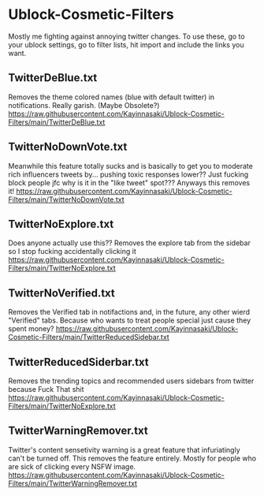 # Ublock-Cosmetic-Filters
Mostly me fighting against annoying twitter changes. To use these, go to your ublock settings, go to filter lists, hit import and include the links you want.

## TwitterDeBlue.txt
Removes the theme colored names (blue with default twitter) in notifications. Really garish. (Maybe Obsolete?)
https://raw.githubusercontent.com/Kayinnasaki/Ublock-Cosmetic-Filters/main/TwitterDeBlue.txt

## TwitterNoDownVote.txt
Meanwhile this feature totally sucks and is basically to get you to moderate rich influencers tweets by... pushing toxic responses lower?? Just fucking block people jfc
why is it in the "like tweet" spot??? Anyways this removes it!
https://raw.githubusercontent.com/Kayinnasaki/Ublock-Cosmetic-Filters/main/TwitterNoDownVote.txt

## TwitterNoExplore.txt
Does anyone actually use this?? Removes the explore tab from the sidebar so I stop fucking accidentally clicking it
https://raw.githubusercontent.com/Kayinnasaki/Ublock-Cosmetic-Filters/main/TwitterNoExplore.txt

## TwitterNoVerified.txt
Removes the Verified tab in notifactions and, in the future, any other wierd "Verified" tabs. Because who wants to treat people special just cause they spent money?
https://raw.githubusercontent.com/Kayinnasaki/Ublock-Cosmetic-Filters/main/TwitterReducedSidebar.txt

## TwitterReducedSiderbar.txt
Removes the trending topics and recommended users sidebars from twitter because Fuck That shit
https://raw.githubusercontent.com/Kayinnasaki/Ublock-Cosmetic-Filters/main/TwitterNoExplore.txt

## TwitterWarningRemover.txt
Twitter's content sensetivity warning is a great feature that infuriatingly can't be turned off. This removes the feature entirely. Mostly for people who are sick of clicking every NSFW image.
https://raw.githubusercontent.com/Kayinnasaki/Ublock-Cosmetic-Filters/main/TwitterWarningRemover.txt
